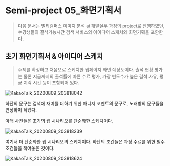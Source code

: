 # Semi-project 05_화면기획서

> 다음 문서는 멀티캠퍼스 이미지 분석 ai 개발실무 과정의 project로 진행하였던, 수강생들의 결석가능시간 검색 서비스의 아이디어 스케치와 화면기획을 포함한다. 



## 초기 화면기획서 & 아이디어 스케치

> 주제를 확정하고 처음으로 스케치한 웹페이지 화면 예상도이다.  출석 현황 평가는 물론 지금까지의 출석률에 따른 수료 평가, 가장 빈도수가 높은 결석 사유, 평균 지각 시간 등이 포함되어 있다. 

![KakaoTalk_20200809_203818042](https://user-images.githubusercontent.com/58945760/90023773-140e5700-dcef-11ea-8921-bd34cc5c3a88.jpg)

하단의 문구는 검색에 재미를 더하기 위한 매니저 코멘트의 문구로, 노래방의 문구들을 연상하며 적었다.  

아래 사진들은 초기의 웹 시나리오를 단순화한 스케치이다. 

![KakaoTalk_20200809_203818239](https://user-images.githubusercontent.com/58945760/90024294-a878b980-dcef-11ea-9fc2-b4bd2d76904b.jpg)



여기서 더 단순화한 웹 시나리오의 스케치이다. 하단의 조건들은 과정 수료를 위한 필수 조건들을 적어놓은 것이다. 

![KakaoTalk_20200809_203818624](https://user-images.githubusercontent.com/58945760/90024303-aadb1380-dcef-11ea-976a-3fb70c6735c3.jpg)